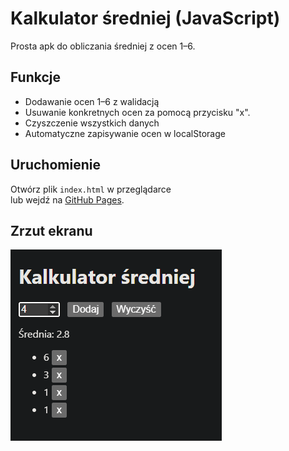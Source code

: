 # Kalkulator średniej (JavaScript)

Prosta apk do obliczania średniej z ocen 1–6.

## Funkcje

- Dodawanie ocen 1–6 z walidacją
- Usuwanie konkretnych ocen za pomocą przycisku "x".
- Czyszczenie wszystkich danych
- Automatyczne zapisywanie ocen w localStorage

## Uruchomienie

Otwórz plik `index.html` w przeglądarce  
lub wejdź na [GitHub Pages](https://Zehvems.github.io/avg-calculator/).

## Zrzut ekranu

![Zrzut ekranu](assets/AvCalcTest.png)

